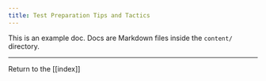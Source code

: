 ```yaml
---
title: Test Preparation Tips and Tactics
---
```

This is an example doc. Docs are Markdown files inside the `content/` directory.

---

Return to the [[index]]